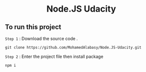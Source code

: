 <h1 align="center"> Node.JS Udacity </h1>


## To run this project 

`Step 1` :  Download the source code .
```
git clone https://github.com/MohamedAlabasy/Node.JS-Udacity.git
```

`Step 2` :  Enter the project file then install package
```
npm i
```
